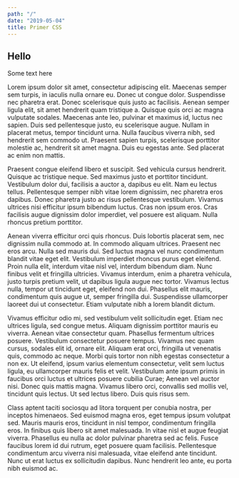 ```yaml
---
path: "/"
date: "2019-05-04"
title: Primer CSS
---
```


## Hello

Some text here

Lorem ipsum dolor sit amet, consectetur adipiscing elit. Maecenas semper sem turpis, in iaculis nulla ornare eu. Donec ut congue dolor. Suspendisse nec pharetra erat. Donec scelerisque quis justo ac facilisis. Aenean semper ligula elit, sit amet hendrerit quam tristique a. Quisque quis orci ac magna vulputate sodales. Maecenas ante leo, pulvinar et maximus id, luctus nec sapien. Duis sed pellentesque justo, eu scelerisque augue. Nullam in placerat metus, tempor tincidunt urna. Nulla faucibus viverra nibh, sed hendrerit sem commodo ut. Praesent sapien turpis, scelerisque porttitor molestie ac, hendrerit sit amet magna. Duis eu egestas ante. Sed placerat ac enim non mattis.

Praesent congue eleifend libero et suscipit. Sed vehicula cursus hendrerit. Quisque ac tristique neque. Sed maximus justo et porttitor tincidunt. Vestibulum dolor dui, facilisis a auctor a, dapibus eu elit. Nam eu lectus tellus. Pellentesque semper nibh vitae lorem dignissim, nec pharetra eros dapibus. Donec pharetra justo ac risus pellentesque vestibulum. Vivamus ultrices nisi efficitur ipsum bibendum luctus. Cras non ipsum eros. Cras facilisis augue dignissim dolor imperdiet, vel posuere est aliquam. Nulla rhoncus pretium porttitor.

Aenean viverra efficitur orci quis rhoncus. Duis lobortis placerat sem, nec dignissim nulla commodo at. In commodo aliquam ultrices. Praesent nec eros arcu. Nulla sed mauris dui. Sed luctus magna vel nunc condimentum blandit vitae eget elit. Vestibulum imperdiet rhoncus purus eget eleifend. Proin nulla elit, interdum vitae nisl vel, interdum bibendum diam. Nunc finibus velit et fringilla ultricies. Vivamus interdum, enim a pharetra vehicula, justo turpis pretium velit, ut dapibus ligula augue nec tortor. Vivamus lectus nulla, tempor ut tincidunt eget, eleifend non dui. Phasellus elit mauris, condimentum quis augue ut, semper fringilla dui. Suspendisse ullamcorper laoreet dui ut consectetur. Etiam vulputate nibh a lorem blandit dictum.

Vivamus efficitur odio mi, sed vestibulum velit sollicitudin eget. Etiam nec ultrices ligula, sed congue metus. Aliquam dignissim porttitor mauris eu viverra. Aenean vitae consectetur quam. Phasellus fermentum ultrices posuere. Vestibulum consectetur posuere tempus. Vivamus nec quam cursus, sodales elit id, ornare elit. Aliquam erat orci, fringilla ut venenatis quis, commodo ac neque. Morbi quis tortor non nibh egestas consectetur a non ex. Ut eleifend, ipsum varius elementum consectetur, velit sem luctus ligula, eu ullamcorper mauris felis et velit. Vestibulum ante ipsum primis in faucibus orci luctus et ultrices posuere cubilia Curae; Aenean vel auctor nisi. Donec quis mattis magna. Vivamus libero orci, convallis sed mollis vel, tincidunt quis lectus. Ut sed lectus libero. Duis quis risus sem.

Class aptent taciti sociosqu ad litora torquent per conubia nostra, per inceptos himenaeos. Sed euismod magna eros, eget tempus ipsum volutpat sed. Mauris mauris eros, tincidunt in nisl tempor, condimentum fringilla eros. In finibus quis libero sit amet malesuada. In vitae nisl et augue feugiat viverra. Phasellus eu nulla ac dolor pulvinar pharetra sed ac felis. Fusce faucibus lorem id dui rutrum, eget posuere quam facilisis. Pellentesque condimentum arcu viverra nisi malesuada, vitae eleifend ante tincidunt. Nunc ut erat luctus ex sollicitudin dapibus. Nunc hendrerit leo ante, eu porta nibh euismod ac.
